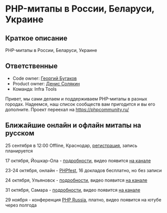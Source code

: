 # PHP-митапы в России, Беларуси, Украине

## Краткое описание
PHP-митапы в России, Беларуси, Украине

## Ответственные

- Code owner: [Георгий Бугаков](https://skyeng.slack.com/team/UFTB7F51B)
- Product owner: [Денис Солякин](https://skyeng.slack.com/team/U0159BKA5F1)
- Команда: Infra Tools

Привет, мы сами делаем и поддерживаем PHP-митапы в разных городах. Надеемся, наш список сообществ вам пригодится и вы его дополните. Проект переехал на https://phpcommunity.ru/

## Ближайшие онлайн и офлайн митапы на русском

25 сентября в 12:00 Offline, Краснодар, [регистрация](https://meetup.zebrains.ru/php?fbclid=IwAR277dQ2QVeQDzGAF2l1MIta1ZKmhz-Fk2zztavw08lnosq7Sv07wxt1urY), запись планируется

17 октября, Йошкар-Ола - [подробности](https://php-yola.timepad.ru/event/1443043/), видео появится [на канале](https://www.youtube.com/channel/UCy2_ZbIr2wEltHL1-wrfRjg) 

23-24 октября, онлайн - [PHPfest](https://2020.phpfest.ru/), 16 докладов бесплатно, но без записи

24 октября, Ульяновск - [подробности](https://phpcommunity.ru/meetup-ulyanovsk), видео появится [на канале](https://www.youtube.com/channel/UCQ5X_o8s14fbozhtxO5BgIA) 

31 октября, Самара - [подробности](https://phpcommunity.ru/meetup-samara), видео появится [на канале](https://www.youtube.com/channel/UCQ5X_o8s14fbozhtxO5BgIA) 

29 ноября - конференция [PHP Russia](https://phprussia.ru/moscow/2020), платно, видео появится на ютубе через полгода

<!-- START doctoc generated TOC please keep comment here to allow auto update -->
<!-- DON'T EDIT THIS SECTION, INSTEAD RE-RUN doctoc TO UPDATE -->
